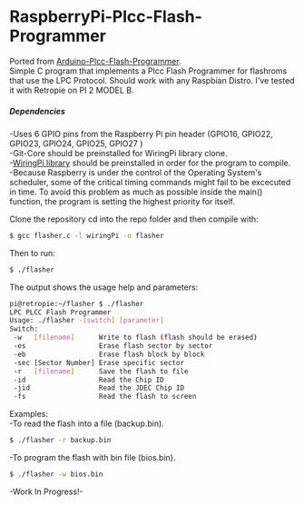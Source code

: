 # RaspberryPi-Plcc-Flash-Programmer

Ported from [Arduino-Plcc-Flash-Programmer](https://github.com/dimitris-lagos/Arduino-Plcc-Flash-Programmer#arduino-plcc-flash-programmer).  
Simple C program that implements a Plcc Flash Programmer for flashroms that use the LPC Protocol.
Should work with any Raspbian Distro. I've tested it with Retropie on PI 2 MODEL B.
##### Dependencies  
-Uses 6 GPIO pins from the Raspberry Pi pin header (GPIO16, GPIO22, GPIO23, GPIO24, GPIO25, GPIO27 )  
-Git-Core should be preinstalled  for WiringPi library clone.  
-[WiringPi library](https://github.com/WiringPi/WiringPi) should be preinstalled in order for the program to compile.  
-Because Raspberry is under the control of the Operating System's scheduler, some of the critical timing commands might fail to be excecuted
in time. To avoid this problem as much as possible inside the main() function, the program is setting the highest priority for itself.

Clone the repository cd into the repo folder and then compile with:  
```sh
$ gcc flasher.c -l wiringPi -o flasher
```

Then to run:
```sh
$ ./flasher
```
The output shows the usage help and parameters:
```sh
pi@retropie:~/flasher $ ./flasher
LPC PLCC Flash Programmer
Usage: ./flasher -[switch] [parameter]
Switch:
 -w   [filename]      Write to flash (flash should be erased)
 -es                  Erase flash sector by sector
 -eb                  Erase flash block by block
 -sec [Sector Number] Erase specific sector
 -r   [filename]      Save the flash to file
 -id                  Read the Chip ID
 -jid                 Read the JDEC Chip ID
 -fs                  Read the flash to screen
 ```
 
 Examples:  
 -To read the flash into a file (backup.bin).
 ```sh
 $ ./flasher -r backup.bin
 ```
 
-To program the flash with bin file (bios.bin).  
 ```sh
 $ ./flasher -w bios.bin
 ```
 
 -Work In Progress!-
